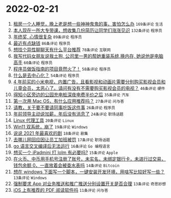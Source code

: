 # 2022-02-21

1. [租房一个人睡觉，晚上老是想一些神神鬼鬼的事，害怕怎么办](https://www.v2ex.com/t/835303) `169条评论` `生活`
1. [本人现在一所大专带课，想收集几份简历让同学们涨涨见识](https://www.v2ex.com/t/835286) `132条评论` `程序员`
1. [年终奖, 心情很复杂](https://www.v2ex.com/t/835402) `89条评论` `程序员`
1. [最近有点缺钱](https://www.v2ex.com/t/835314) `86条评论` `程序员`
1. [想找个异性聊聊天有什么平台推荐](https://www.v2ex.com/t/835291) `78条评论` `互联网`
1. [我写代码女朋友说我土狗, 公司里一男的帮她重装系统,换内存, 她说他是电脑高手](https://www.v2ex.com/t/835417) `60条评论` `程序员`
1. [程序员做饭指南的项目竟然火了！](https://www.v2ex.com/t/835363) `58条评论` `程序员`
1. [什么是去中心化？](https://www.v2ex.com/t/835289) `54条评论` `程序员`
1. [4 年前买的小米电视，内置广告，且看影视和动画片需要分别购买影视会员和儿童会员，太恶心了。请问有没有不需要购买影视会员的电视？](https://www.v2ex.com/t/835310) `46条评论` `硬件`
1. [得知小区旁边的公园充电桩深夜电费半价之后](https://www.v2ex.com/t/835413) `35条评论` `汽车`
1. [第一次用 Mac OS，有什么应用推荐吗？](https://www.v2ex.com/t/835362) `27条评论` `问与答`
1. [请教，关于要不要请同事吃饭这件事](https://www.v2ex.com/t/835335) `26条评论` `程序员`
1. [年前领导主动说加薪，年后没有消息了](https://www.v2ex.com/t/835338) `24条评论` `职场话题`
1. [Linux 代理工具](https://www.v2ex.com/t/835321) `20条评论` `Linux`
1. [Win11 双系统，崩了](https://www.v2ex.com/t/835345) `19条评论` `Windows`
1. [说说 2021 年最喜欢的剧](https://www.v2ex.com/t/835348) `18条评论` `剧集`
1. [去哪儿网回应因让员工加班被罚](https://www.v2ex.com/t/835391) `17条评论` `职场话题`
1. [go 语言交叉编译后无法运行](https://www.v2ex.com/t/835368) `16条评论` `Go 编程语言`
1. [想买一个 iPadmini 打 lolm 有必要吗?](https://www.v2ex.com/t/835392) `15条评论` `Apple`
1. [在火币、中币用手机号注册了账号，未实名，未绑定银行卡，未进行过交易，钱包余额 0，一直放着会被查水表吗](https://www.v2ex.com/t/835376) `14条评论` `Bitcoin`
1. [想在 windows 下面写一个脚本，一键安装开发环境，用啥写比较好写一些？](https://www.v2ex.com/t/835416) `13条评论` `Windows`
1. [强制要求 App 对业务推送和推广推送分别设置开关是否合理](https://www.v2ex.com/t/835296) `13条评论` `奇思妙想`
1. [iOS 上有推荐的 PDF 阅读软件吗](https://www.v2ex.com/t/835355) `11条评论` `问与答`
